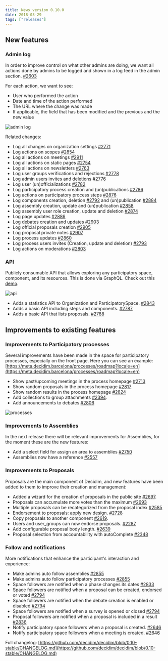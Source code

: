 ```yaml
---
title: News version 0.10.0
date: 2018-03-29
tags: ["releases"]
---
```


## New features

### Admin log

In order to improve control on what other admins are doing, we want all actions done by admins to be logged and shown in a log feed in the admin section. [#2603](https://github.com/decidim/decidim/pull/2603)

For each action, we want to see:

- User who performed the action    
- Date and time of the action performed    
- The URL where the change was made    
- If applicable, the field that has been modified and the previous and the new value

![admin log](/uploads/release-0.10.0-image-1.gif)
 
Related changes:

-   Log all changes on organization settings [#2771](https://github.com/decidim/decidim/pull/2771)   
-   Log actions on scopes [#2854](https://github.com/decidim/decidim/pull/2854) 
-   Log all actions on meetings [#2911](https://github.com/decidim/decidim/pull/2911)    
-   Log all actions on static pages [#2754](https://github.com/decidim/decidim/pull/2754)    
-   Log all actions on newsletters [#2763](https://github.com/decidim/decidim/pull/2763)    
-   Log user groups verifications and rejections [#2778](https://github.com/decidim/decidim/pull/2778)    
-   Log admin users invites and deletions [#2776](https://github.com/decidim/decidim/pull/2776)    
-   Log user (un)officializations [#2782](https://github.com/decidim/decidim/pull/2782)    
-   Log participatory process creation and (un)publications [#2786](https://github.com/decidim/decidim/pull/2786)    
-   Log actions on participatory process steps [#2876](https://github.com/decidim/decidim/pull/2876)    
-   Log components creation, deletion [#2792](https://github.com/decidim/decidim/pull/2792)  and  (un)publication [#2884](https://github.com/decidim/decidim/pull/2884)    
-   Log assembly creation, update and (un)publication [#2858](https://github.com/decidim/decidim/pull/2858)    
-   Log assembly user role creation, update and deletion [#2874](https://github.com/decidim/decidim/pull/2874)    
-   Log page updates [#2886](https://github.com/decidim/decidim/pull/2886)    
-   Log debates creation and updates [#2903](https://github.com/decidim/decidim/pull/2903)    
-   Log official proposals creation [#2905](https://github.com/decidim/decidim/pull/2905)    
-   Log proposal private notes [#2907](https://github.com/decidim/decidim/pull/2907)    
-   Log process updates [#2860](https://github.com/decidim/decidim/pull/2860)    
-   Log process users invites (Creation, update and deletion) [#2793](https://github.com/decidim/decidim/pull/2793)    
-   Log actions on moderations [#2803](https://github.com/decidim/decidim/pull/2803)

### API

Publicly consumable API that allows exploring any participatory space, component, and its resources. This is done via GraphQL.
Check out this [demo](https://meta.decidim.barcelona/api/graphiql?query=%7B%0A%20%20decidim%20%7B%0A%20%20%20%20version%0A%20%20%7D%0A%20%20%0A%20%20organization%20%7B%0A%20%20%20%20stats%20%7B%0A%20%20%20%20%20%20name%0A%20%20%20%20%20%20value%0A%20%20%20%20%7D%0A%20%20%7D%0A%20%20participatoryProcesses%20%7B%0A%20%20%20%20stats%20%7B%0A%20%20%20%20%20%20name%0A%20%20%20%20%20%20value%0A%20%20%20%20%7D%0A%20%20%7D%0A%20%20assemblies%20%7B%0A%20%20%20%20stats%20%7B%0A%20%20%20%20%20%20name%0A%20%20%20%20%20%20value%0A%20%20%20%20%7D%0A%20%20%7D%0A%20%20initiatives%20%7B%0A%20%20%20%20stats%20%7B%0A%20%20%20%20%20%20name%0A%20%20%20%20%20%20value%0A%20%20%20%20%7D%0A%20%20%7D%0A%20%20consultations%20%7B%0A%20%20%20%20stats%20%7B%0A%20%20%20%20%20%20name%0A%20%20%20%20%20%20value%0A%20%20%20%20%7D%0A%20%20%7D%0A%7D%0A).

![api](/uploads/release-0.10.0-image-2.gif)

-   Adds a statistics API to Organization and ParticipatorySpace. [#2843](https://github.com/decidim/decidim/pull/2843)    
-   Adds a basic API including steps and components. [#2787](https://github.com/decidim/decidim/pull/2787)
-   Adds a basic API that lists proposals. [#2788](https://github.com/decidim/decidim/pull/2788)

## Improvements to existing features

### Improvements to Participatory processes

Several improvements have been made in the space for participatory processes, especially on the front page. Here you can see an example:
[https://meta.decidim.barcelona/processes/roadmap?locale=en](https://meta.decidim.barcelona/processes/roadmap?locale=en)

-   Show past/upcoming meetings in the process homepage [#2713](https://github.com/decidim/decidim/issues/2713)    
-   Show random proposals in the process homepage [#2817](https://github.com/decidim/decidim/issues/2817)    
-   Show random results in the process homepage [#2824](https://github.com/decidim/decidim/issues/2824)    
-   Add collections to group attachments [#2394](https://github.com/decidim/decidim/pull/2394).    
-   Add announcements to debates [#2806](https://github.com/decidim/decidim/pull/2806)

![processes](/uploads/release-0.10.0-image-3.gif)

### Improvements to Assemblies

In the next release there will be relevant improvements for Assemblies, for the moment these are the new features:
-   Add a select field for assign an area to assemblies [#2750](https://github.com/decidim/decidim/pull/2750)    
-   Assemblies now have a reference [#2557](https://github.com/decidim/decidim/pull/2557)
    

### Improvements to Proposals

Proposals are the main component of Decidim, and new features have been added to them to improve their creation and management:

-   Added a wizard for the creation of proposals in the public site [#2697](https://github.com/decidim/decidim/pull/2697).    
-   Proposals can accumulate more votes than the maximum [#2693](https://github.com/decidim/decidim/pull/2693)   
-   Multiple proposals can be recategorized from the proposal index [#2585](https://github.com/decidim/decidim/pull/2585#issuecomment-366902187)   
-   Endorsement to proposals: apply new design. [#2728](https://github.com/decidim/decidim/pull/2733)    
-   Copy proposals to another component [#2619](https://github.com/decidim/decidim/issues/2619).  
-   Users and user_groups can now endorse proposals. [#2287](https://github.com/decidim/decidim/pull/2287)   
-   Add configurable proposal body length. [#2639](https://github.com/decidim/decidim/pull/2639)    
-   Proposal selection from accountability with autoComplete [#2348](https://github.com/decidim/decidim/pull/2584)
    

### Follow and notifications

More notifications that enhance the participant's interaction and experience:

-   Make admins auto follow assemblies [#2855](https://github.com/decidim/decidim/pull/2855)   
-   Make admins auto follow participatory processes [#2855](https://github.com/decidim/decidim/pull/2855)    
-   Space followers are notified when a phase changes its dates [#2833](https://github.com/decidim/decidim/pull/2833)    
-   Space followers are notified when a proposal can be created, endorsed or voted [#2794](https://github.com/decidim/decidim/pull/2794)    
-   Space followers are notified when the debate creation is enabled or disabled [#2794](https://github.com/decidim/decidim/pull/2794)    
-   Space followers are notified when a survey is opened or closed [#2794](https://github.com/decidim/decidim/pull/2794)    
-   Proposal followers are notified when a proposal is included in a result [#2836](https://github.com/decidim/decidim/pull/2836)    
-   Notify participatory space followers when a proposal is created. [#2646](https://github.com/decidim/decidim/pull/2646)    
-   Notify participatory space followers when a meeting is created. [#2646](https://github.com/decidim/decidim/pull/2646)
      
  
  
Full changelog: [https://github.com/decidim/decidim/blob/0.10-stable/CHANGELOG.md](https://github.com/decidim/decidim/blob/0.10-stable/CHANGELOG.md)
